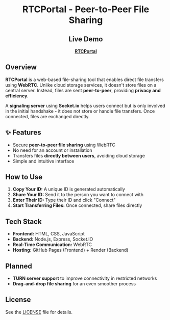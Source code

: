 <div align="center">

# RTCPortal - Peer-to-Peer File Sharing

## Live Demo  
**[RTCPortal](https://dpxa.github.io/RTCPortal/)**

</div>

## Overview  

**RTCPortal** is a web-based file-sharing tool that enables direct file transfers using **WebRTC**. Unlike cloud storage services, it doesn't store files on a central server. Instead, files are sent **peer-to-peer**, providing **privacy and efficiency**.  

A **signaling server** using **Socket.io** helps users connect but is only involved in the initial handshake - it does not store or handle file transfers. Once connected, files are exchanged directly.

## ✨ Features  
- Secure **peer-to-peer file sharing** using WebRTC  
- No need for an account or installation  
- Transfers files **directly between users**, avoiding cloud storage  
- Simple and intuitive interface  

## How to Use  
1. **Copy Your ID:** A unique ID is generated automatically  
2. **Share Your ID:** Send it to the person you want to connect with  
3. **Enter Their ID:** Type their ID and click "Connect"  
4. **Start Transferring Files:** Once connected, share files directly  

## Tech Stack  
- **Frontend:** HTML, CSS, JavaScript  
- **Backend:** Node.js, Express, Socket.IO  
- **Real-Time Communication:** WebRTC  
- **Hosting:** GitHub Pages (Frontend) + Render (Backend)  

## Planned  
- **TURN server support** to improve connectivity in restricted networks  
- **Drag-and-drop file sharing** for an even smoother process  

## License  
See the [LICENSE](LICENSE) file for details.  
